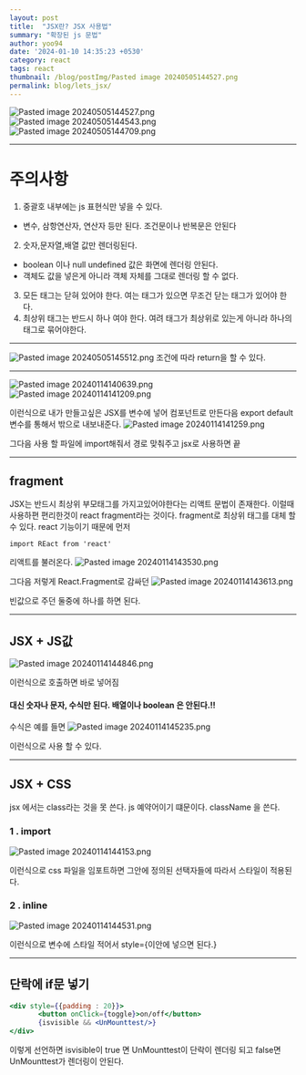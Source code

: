 ```yaml
---
layout: post
title:  "JSX란? JSX 사용법"
summary: "확장된 js 문법"
author: yoo94
date: '2024-01-10 14:35:23 +0530'
category: react
tags: react
thumbnail: /blog/postImg/Pasted image 20240505144527.png
permalink: blog/lets_jsx/
---
```

<img src="/blog/postImg/Pasted image 20240505144527.png" alt="Pasted image 20240505144527.png" style="max-width:100%;">
<img src="/blog/postImg/Pasted image 20240505144543.png" alt="Pasted image 20240505144543.png" style="max-width:100%;">
<img src="/blog/postImg/Pasted image 20240505144709.png" alt="Pasted image 20240505144709.png" style="max-width:100%;">

---
# 주의사항

1. 중괄호 내부에는 js 표현식만 넣을 수 있다.
- 변수, 삼항연산자, 연산자 등만 된다. 조건문이나 반복문은 안된다
2. 숫자,문자열,배열 값만 렌더링된다.
- boolean 이나 null undefined 값은 화면에 렌더링 안된다.
- 객체도 값을 넣은게 아니라 객체 자체를 그대로 렌더링 할 수 없다.
3. 모든 태그는 닫혀 있어야 한다. 여는 태그가 있으면 무조건 닫는 태그가 있어야 한다.
4. 최상위 태그는 반드시 하나 여야 한다. 여려 태그가 최상위로 있는게 아니라 하나의 태그로 묶어야한다.

---
<img src="/blog/postImg/Pasted image 20240505145512.png" alt="Pasted image 20240505145512.png" style="max-width:100%;">
조건에 따라 return을 할 수 있다. 

---
<img src="/blog/postImg/Pasted image 20240114140639.png" alt="Pasted image 20240114140639.png" style="max-width:100%;">
<img src="/blog/postImg/Pasted image 20240114141209.png" alt="Pasted image 20240114141209.png" style="max-width:100%;">

이런식으로 내가 만들고싶은 JSX를 변수에 넣어 컴포넌트로 만든다음
export default 변수를 통해서 밖으로 내보내준다.
<img src="/blog/postImg/Pasted image 20240114141259.png" alt="Pasted image 20240114141259.png" style="max-width:100%;">

그다음 사용 할 파일에 import해줘서 경로 맞춰주고
jsx로 사용하면 끝

---
## fragment

JSX는 반드시 최상위 부모태그를 가지고있어야한다는 리액트 문법이 존재한다.
이럴때 사용하편 편리한것이 react fragment라는 것이다.
fragment로 최상위 태그를 대체 할 수 있다.
react 기능이기 때문에 먼저
 ```
 import REact from 'react'
```
리액트를 불러온다.
<img src="/blog/postImg/Pasted image 20240114143530.png" alt="Pasted image 20240114143530.png" style="max-width:100%;">

그다음 저렇게 React.Fragment로 감싸던
<img src="/blog/postImg/Pasted image 20240114143613.png" alt="Pasted image 20240114143613.png" style="max-width:100%;">

빈값으로 주던 둘중에 하나를 하면 된다.

---

## JSX + JS값
<img src="/blog/postImg/Pasted image 20240114144846.png" alt="Pasted image 20240114144846.png" style="max-width:100%;">

이런식으로 호출하면 바로 넣어짐
#### 대신 숫자나 문자, 수식만 된다. 배열이나 boolean 은 안된다.!!

수식은 예를 들면
<img src="/blog/postImg/Pasted image 20240114145235.png" alt="Pasted image 20240114145235.png" style="max-width:100%;">

이런식으로 사용 할 수 있다.

---
## JSX + CSS

jsx 에서는 class라는 것을 못 쓴다. js 예약어이기 떄문이다.
className 을 쓴다.

### 1 . import
<img src="/blog/postImg/Pasted image 20240114144153.png" alt="Pasted image 20240114144153.png" style="max-width:100%;">

이런식으로 css 파일을 임포트하면 그안에 정의된 선택자들에 따라서 스타일이 적용된다.

### 2 . inline
<img src="/blog/postImg/Pasted image 20240114144531.png" alt="Pasted image 20240114144531.png" style="max-width:100%;">

이런식으로 변수에 스타일 적어서 style={이안에 넣으면 된다.}

---
## 단락에 if문 넣기


```jsx
<div style={{padding : 20}}>
       <button onClick={toggle}>on/off</button>
       {isvisible && <UnMounttest/>}
</div>
```

이렇게 선언하면 isvisible이 true 면 UnMounttest이 단락이 렌더링 되고
false면 UnMounttest가 렌더링이 안된다.
